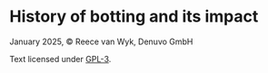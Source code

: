 # History of botting and its impact

January 2025, © Reece van Wyk, Denuvo GmbH

Text licensed under [GPL-3](LICENSE).

